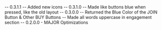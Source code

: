 -- 0.3.1.1
    -- Added new icons
-- 0.3.1.0
    -- Made like buttons blue when pressed, like the old layout
-- 0.3.0.0
    -- Returned the Blue Color of the JOIN Button & Other BUY Buttons
    -- Made all words uppercase in engagement section
-- 0.2.0.0
    - MAJOR Optimizations